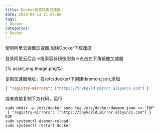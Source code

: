 ```yaml
---
title: Docker配置镜像加速器
date: 2020-08-13 11:06:06
tags:
- Docker
categories:
- Docker
---
```


使用阿里云镜像加速器,加快Docker下载速度

<!--more-->

登录阿里云后台->搜索容器镜像服务->点击左下角镜像加速器

{% asset_img Image.png%}

复制加速器地址，在/etc/docker/下创建daemon.json,添加

```json
{ "registry-mirrors": ["https://5nykq2ld.mirror.aliyuncs.com"] }
```

或者直接复制下方代码，运行
```shell
sudo mkdir -p /etc/docker sudo tee /etc/docker/daemon.json <<-'EOF'
 { "registry-mirrors": ["https://5nykq2ld.mirror.aliyuncs.com"] } 
EOF 
sudo systemctl daemon-reload 
sudo systemctl restart docker
```